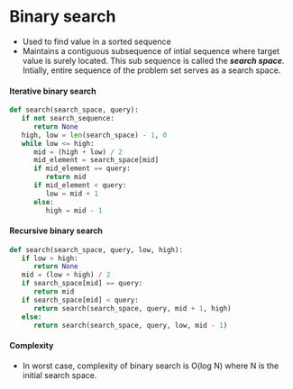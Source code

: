 # Binary search
* Used to find value in a sorted sequence
* Maintains a contiguous subsequence of intial sequence where target value is surely located. This sub sequence is called the __*search space*__. Intially, entire sequence of the problem set serves as a search space.


#### Iterative binary search
```python
def search(search_space, query):
   if not search_sequence:
      return None
   high, low = len(search_space) - 1, 0 
   while low <= high:
      mid = (high + low) / 2
      mid_element = search_space[mid]
      if mid_element == query:
         return mid
      if mid_element < query:
         low = mid + 1
      else:
         high = mid - 1
```

#### Recursive binary search
```python
def search(search_space, query, low, high):
   if low > high:
      return None
   mid = (low + high) / 2
   if search_space[mid] == query:
      return mid
   if search_space[mid] < query:
      return search(search_space, query, mid + 1, high)
   else:
      return search(search_space, query, low, mid - 1)
```

#### Complexity
* In worst case, complexity of binary search is O(log N) where N is the initial search space.
